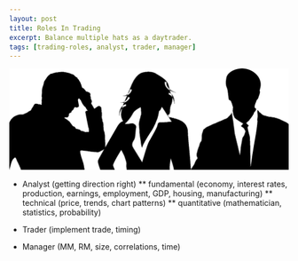 ```yaml
---
layout: post
title: Roles In Trading
excerpt: Balance multiple hats as a daytrader.
tags: [trading-roles, analyst, trader, manager]
---
```


<img src="/img/analyst-trader-manager.png" alt="Analyst, Trader, Manager" class="ali-right" />

* Analyst (getting direction right)
** fundamental (economy, interest rates, production, earnings, employment, GDP, housing, manufacturing)
** technical (price, trends, chart patterns)
** quantitative (mathematician, statistics, probability)

* Trader (implement trade, timing)


* Manager (MM, RM, size, correlations, time)

